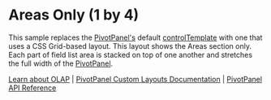 Areas Only (1 by 4)
=================================

This sample replaces the [PivotPanel's](https://www.grapecity.com/wijmo/api/classes/wijmo_olap.pivotpanel.html) default [controlTemplate](https://www.grapecity.com/wijmo/api/classes/wijmo_olap.pivotpanel.html#controltemplate) with one that uses a CSS Grid-based layout. This layout shows the Areas section only. Each part of field list area is stacked on top of one another and stretches the full width of the [PivotPanel](https://www.grapecity.com/wijmo/api/classes/wijmo_olap.pivotpanel.html).

[Learn about OLAP](https://www.grapecity.com/wijmo-olap) | [PivotPanel Custom Layouts Documentation](https://www.grapecity.com/wijmo/docs/Topics/OLAP/Custom-Layouts) | [PivotPanel API Reference](https://www.grapecity.com/wijmo/api/classes/wijmo_olap.pivotpanel.html)